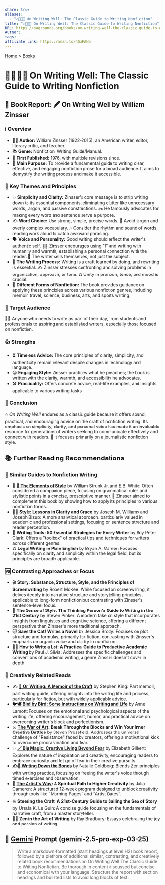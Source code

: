 ```yaml
---
share: true
aliases:
  - "✍🏼👍🏼 On Writing Well: The Classic Guide to Writing Nonfiction"
title: "✍🏼👍🏼 On Writing Well: The Classic Guide to Writing Nonfiction"
URL: https://bagrounds.org/books/on-writing-well-the-classic-guide-to-writing-nonfiction
Author: 
tags: 
affiliate link: https://amzn.to/45aFANb
---
```

[Home](../index.md) > [Books](./index.md)  
# ✍🏼👍🏼 On Writing Well: The Classic Guide to Writing Nonfiction  
## 📖 Book Report: 🖋️ On Writing Well by William Zinsser  
  
### ℹ️ Overview  
* 🧑‍💼 **Author:** William Zinsser (1922-2015), an American writer, editor, literary critic, and teacher.  
* 📚 **Genre:** Nonfiction; Writing Guide/Manual.  
* 📅 **First Published:** 1976, with multiple revisions since.  
* 🎯 **Main Purpose:** To provide a fundamental guide to writing clear, effective, and engaging nonfiction prose for a broad audience. It aims to demystify the writing process and make it accessible.  
  
### 🔑 Key Themes and Principles  
* ✨ **Simplicity and Clarity:** Zinsser's core message is to strip writing down to its essential components, eliminating clutter like unnecessary words, jargon, and passive constructions. ✂️ He famously advocates for making every word and sentence serve a purpose.  
* ✍️ **Word Choice:** Use strong, simple, precise words. 🚫 Avoid jargon and overly complex vocabulary. 🎶 Consider the rhythm and sound of words, reading work aloud to catch awkward phrasing.  
* 🗣️ **Voice and Personality:** Good writing should reflect the writer's authentic self. 🙋‍♂️ Zinsser encourages using "I" and writing with humanity and warmth, establishing a personal connection with the reader. 👤 The writer sells themselves, not just the subject.  
* 🔄 **The Writing Process:** Writing is a craft learned by doing, and rewriting is essential. ✍️ Zinsser stresses confronting and solving problems in organization, approach, or tone. ⚖️ Unity in pronoun, tense, and mood is crucial.  
* 📝 **Different Forms of Nonfiction:** The book provides guidance on applying these principles across various nonfiction genres, including memoir, travel, science, business, arts, and sports writing.  
  
### 🎯 Target Audience  
🧑‍🎓 Anyone who needs to write as part of their day, from students and professionals to aspiring and established writers, especially those focused on nonfiction.  
  
### 👍 Strengths  
* ⏳ **Timeless Advice:** The core principles of clarity, simplicity, and authenticity remain relevant despite changes in technology and language.  
* 😀 **Engaging Style:** Zinsser practices what he preaches; the book is written with the clarity, warmth, and accessibility he advocates.  
* 🛠️ **Practicality:** Offers concrete advice, real-life examples, and insights applicable to various writing tasks.  
  
### 🏁 Conclusion  
⭐ *On Writing Well* endures as a classic guide because it offers sound, practical, and encouraging advice on the craft of nonfiction writing. Its emphasis on simplicity, clarity, and personal voice has made it an invaluable resource for generations of writers seeking to communicate effectively and connect with readers. 📰 It focuses primarily on a journalistic nonfiction style.  
  
## 📚 Further Reading Recommendations  
  
### 📑 Similar Guides to Nonfiction Writing  
* 📜 **[🦢 The Elements of Style](./the-elements-of-style.md)** by William Strunk Jr. and E.B. White: Often considered a companion piece, focusing on grammatical rules and stylistic points in a concise, prescriptive manner. 🤝 Zinsser aimed to complement this book by showing how to apply its principles to various nonfiction forms.  
* 👩‍🏫 **Style: Lessons in Clarity and Grace** by Joseph M. Williams and Joseph Bizup: A more analytical approach, particularly valued in academic and professional settings, focusing on sentence structure and reader perception.  
* 🧰 **Writing Tools: 50 Essential Strategies for Every Writer** by Roy Peter Clark: Offers a "toolbox" of practical tips and techniques for writers across different genres.  
* ⚖️ **Legal Writing in Plain English** by Bryan A. Garner: Focuses specifically on clarity and simplicity within the legal field, but its principles are broadly applicable.  
  
### 🆚 Contrasting Approaches or Focus  
* 🎬 **Story: Substance, Structure, Style, and the Principles of Screenwriting** by Robert McKee: While focused on screenwriting, it delves deeply into narrative structure and storytelling principles, applicable to long-form nonfiction but contrasting with Zinsser's sentence-level focus.  
* 🧠 **The Sense of Style: The Thinking Person's Guide to Writing in the 21st Century** by Steven Pinker: A modern take on style that incorporates insights from linguistics and cognitive science, offering a different perspective than Zinsser's more traditional approach.  
* 🐱 **Save the Cat! Writes a Novel** by Jessica Brody: Focuses on plot structure and formulas, primarily for fiction, contrasting with Zinsser's emphasis on organic voice and clarity in nonfiction.  
* 🧑‍🎓 **How to Write a Lot: A Practical Guide to Productive Academic Writing** by Paul J. Silvia: Addresses the specific challenges and conventions of academic writing, a genre Zinsser doesn't cover in depth.  
  
### 🎨 Creatively Related Reads  
* ✍️ **[📜 On Writing: A Memoir of the Craft](./on-writing.md)** by Stephen King: Part memoir, part writing guide, offering insights into the writing life and process, particularly for fiction, but with widely applicable advice.  
* **[🐦🕊️ Bird by Bird: Some Instructions on Writing and Life](./bird-by-bird.md)** by Anne Lamott: Focuses on the emotional and psychological aspects of the writing life, offering encouragement, humor, and practical advice on overcoming writer's block and perfectionism.  
* ⚔️ **[The War of Art](./the-war-of-art.md): Break Through the Blocks and Win Your Inner Creative Battles** by Steven Pressfield: Addresses the universal challenge of "Resistance" faced by creators, offering a motivational kick to overcome procrastination and fear.  
* ✨ **[🪄 Big Magic: Creative Living Beyond Fear](./big-magic.md)** by Elizabeth Gilbert: Explores the nature of inspiration and creativity, encouraging readers to embrace curiosity and let go of fear in their creative pursuits.  
* **[✍️🦴 Writing Down the Bones](./writing-down-the-bones.md)** by Natalie Goldberg: Blends Zen principles with writing practice, focusing on freeing the writer's voice through timed exercises and observation.  
* 🧘 **[The Artist's Way](./the-artists-way.md): A Spiritual Path to Higher Creativity** by Julia Cameron: A structured 12-week program designed to unblock creativity through tools like "Morning Pages" and "Artist Dates".  
* ⛵ **Steering the Craft: A 21st-Century Guide to Sailing the Sea of Story** by Ursula K. Le Guin: A concise guide focusing on the fundamentals of narrative craft, from a master storyteller.  
* 🧘‍♂️ **Zen in the Art of Writing** by Ray Bradbury: Essays celebrating the joy and passion of writing.  
  
## 💬 [Gemini](../software/gemini.md) Prompt (gemini-2.5-pro-exp-03-25)  
> Write a markdown-formatted (start headings at level H2) book report, followed by a plethora of additional similar, contrasting, and creatively related book recommendations on On Writing Well The Classic Guide to Writing Nonfiction. Be thorough in content discussed but concise and economical with your language. Structure the report with section headings and bulleted lists to avoid long blocks of text.